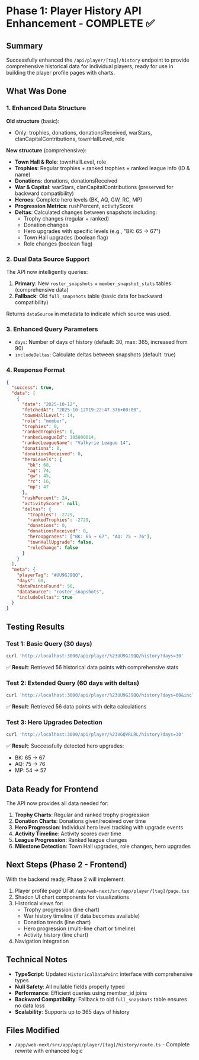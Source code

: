 # Phase 1: Player History API Enhancement - COMPLETE ✅

## Summary
Successfully enhanced the `/api/player/[tag]/history` endpoint to provide comprehensive historical data for individual players, ready for use in building the player profile pages with charts.

## What Was Done

### 1. Enhanced Data Structure
**Old structure** (basic):
- Only: trophies, donations, donationsReceived, warStars, clanCapitalContributions, townHallLevel, role

**New structure** (comprehensive):
- **Town Hall & Role**: townHallLevel, role
- **Trophies**: Regular trophies + ranked trophies + ranked league info (ID & name)
- **Donations**: donations, donationsReceived
- **War & Capital**: warStars, clanCapitalContributions (preserved for backward compatibility)
- **Heroes**: Complete hero levels (BK, AQ, GW, RC, MP)
- **Progression Metrics**: rushPercent, activityScore
- **Deltas**: Calculated changes between snapshots including:
  - Trophy changes (regular + ranked)
  - Donation changes
  - Hero upgrades with specific levels (e.g., "BK: 65 → 67")
  - Town Hall upgrades (boolean flag)
  - Role changes (boolean flag)

### 2. Dual Data Source Support
The API now intelligently queries:
1. **Primary**: New `roster_snapshots` + `member_snapshot_stats` tables (comprehensive data)
2. **Fallback**: Old `full_snapshots` table (basic data for backward compatibility)

Returns `dataSource` in metadata to indicate which source was used.

### 3. Enhanced Query Parameters
- `days`: Number of days of history (default: 30, max: 365, increased from 90)
- `includeDeltas`: Calculate deltas between snapshots (default: true)

### 4. Response Format
```json
{
  "success": true,
  "data": [
    {
      "date": "2025-10-12",
      "fetchedAt": "2025-10-12T19:22:47.376+00:00",
      "townHallLevel": 14,
      "role": "member",
      "trophies": 0,
      "rankedTrophies": 0,
      "rankedLeagueId": 105000014,
      "rankedLeagueName": "Valkyrie League 14",
      "donations": 0,
      "donationsReceived": 0,
      "heroLevels": {
        "bk": 68,
        "aq": 74,
        "gw": 45,
        "rc": 16,
        "mp": 47
      },
      "rushPercent": 24,
      "activityScore": null,
      "deltas": {
        "trophies": -2729,
        "rankedTrophies": -2729,
        "donations": 0,
        "donationsReceived": 0,
        "heroUpgrades": ["BK: 65 → 67", "AQ: 75 → 76"],
        "townHallUpgrade": false,
        "roleChange": false
      }
    }
  ],
  "meta": {
    "playerTag": "#UU9GJ9QQ",
    "days": 60,
    "dataPointsFound": 56,
    "dataSource": "roster_snapshots",
    "includeDeltas": true
  }
}
```

## Testing Results

### Test 1: Basic Query (30 days)
```bash
curl 'http://localhost:3000/api/player/%23UU9GJ9QQ/history?days=30'
```
✅ **Result**: Retrieved 56 historical data points with comprehensive stats

### Test 2: Extended Query (60 days with deltas)
```bash
curl 'http://localhost:3000/api/player/%23UU9GJ9QQ/history?days=60&includeDeltas=true'
```
✅ **Result**: Retrieved 56 data points with delta calculations

### Test 3: Hero Upgrades Detection
```bash
curl 'http://localhost:3000/api/player/%23VGQVRLRL/history?days=30'
```
✅ **Result**: Successfully detected hero upgrades:
- BK: 65 → 67
- AQ: 75 → 76
- MP: 54 → 57

## Data Ready for Frontend

The API now provides all data needed for:
1. **Trophy Charts**: Regular and ranked trophy progression
2. **Donation Charts**: Donations given/received over time
3. **Hero Progression**: Individual hero level tracking with upgrade events
4. **Activity Timeline**: Activity scores over time
5. **League Progression**: Ranked league changes
6. **Milestone Detection**: Town Hall upgrades, role changes, hero upgrades

## Next Steps (Phase 2 - Frontend)

With the backend ready, Phase 2 will implement:
1. Player profile page UI at `/app/web-next/src/app/player/[tag]/page.tsx`
2. Shadcn UI chart components for visualizations
3. Historical views for:
   - Trophy progression (line chart)
   - War history timeline (if data becomes available)
   - Donation trends (line chart)
   - Hero progression (multi-line chart or timeline)
   - Activity history (line chart)
4. Navigation integration

## Technical Notes

- **TypeScript**: Updated `HistoricalDataPoint` interface with comprehensive types
- **Null Safety**: All nullable fields properly typed
- **Performance**: Efficient queries using member_id joins
- **Backward Compatibility**: Fallback to old `full_snapshots` table ensures no data loss
- **Scalability**: Supports up to 365 days of history

## Files Modified
- `/app/web-next/src/app/api/player/[tag]/history/route.ts` - Complete rewrite with enhanced logic
